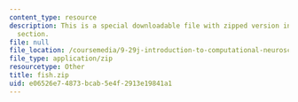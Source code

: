 ```yaml
---
content_type: resource
description: This is a special downloadable file with zipped version in assignments
  section.
file: null
file_location: /coursemedia/9-29j-introduction-to-computational-neuroscience-spring-2004/e06526e74873bcab5e4f2913e19841a1_fish.zip
file_type: application/zip
resourcetype: Other
title: fish.zip
uid: e06526e7-4873-bcab-5e4f-2913e19841a1
---
```

